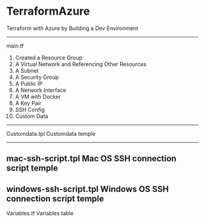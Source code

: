 # TerraformAzure
Terraform with Azure by Building a Dev Environment

----------------------
main.tf 
1. Created a Resource Group
2. A Virtual Network and Referencing Other Resources
3. A Subnet
4. A Security Group
4. A Public IP
5. A Network Interface
6. A VM with Docker
7. A Key Pair
8. SSH Config
9. Custom Data

----------------------
Customdata.tpl
Customdata temple

----------------------
mac-ssh-script.tpl
Mac OS SSH connection script temple
----------------------
windows-ssh-script.tpl
Windows OS SSH connection script temple
----------------------
Variables.tf
Variables table
